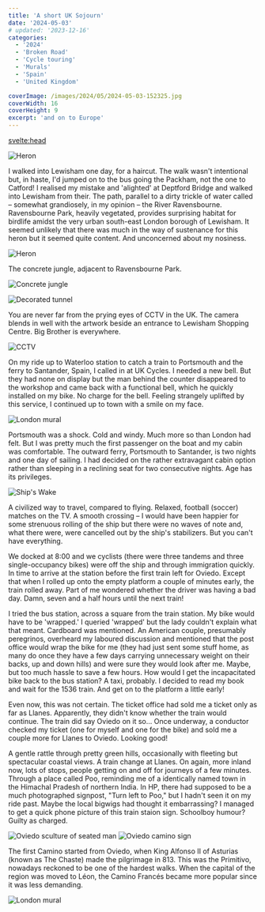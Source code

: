 ```yaml
---
title: 'A short UK Sojourn'
date: '2024-05-03'
# updated: '2023-12-16'
categories:
  - '2024'
  - 'Broken Road'
  - 'Cycle touring'
  - 'Murals'
  - 'Spain'
  - 'United Kingdom'

coverImage: /images/2024/05/2024-05-03-152325.jpg
coverWidth: 16
coverHeight: 9
excerpt: 'and on to Europe'
---
```


<script>
	import Callout from '$lib/components/Callout.svelte'
  import Img from '$lib/components/Img.svelte'
</script>

<svelte:head>

<title>2024 Europe</title>
</svelte:head>

<section class="card">

<Img
  src="/images/2024/04/2024-04-27-204830.jpg"
  alt="Heron"    
/>

<p>I walked into Lewisham one day, for a haircut. The walk wasn't intentional but, in haste, I'd jumped on to the bus going the Packham, not the one to Catford! I realised my mistake and 'alighted' at Deptford Bridge and walked into Lewisham from their. The path, parallel to a dirty trickle of water called &ndash; somewhat grandiosely, in my opinion &ndash; the River Ravensbourne. Ravensbourne Park, heavily vegetated, provides surprising habitat for birdlife amidst the very urban south-east London borough of Lewisham. It seemed unlikely that there was much in the way of sustenance for this heron but it seemed quite content. And unconcerned about my nosiness.</p>

<Img
  src="/images/2024/04/2024-04-27-204857.jpg"
  alt="Heron"    
/>

<p>The concrete jungle, adjacent to Ravensbourne Park.</p>

<Img
  src="/images/2024/04/2024-04-27-205907.jpg"
  alt="Concrete jungle"    
/>

<Img
  src="/images/2024/04/2024-04-27-205943.jpg"
  alt="Decorated tunnel"    
/>

<p>You are never far from the prying eyes of CCTV in the UK. The camera blends in well with the artwork beside an entrance to Lewisham Shopping Centre. Big Brother is everywhere.</p>
<Img
  src="/images/2024/04/2024-04-27-211051.jpg"
  alt="CCTV" 
  caption="Spot the CCTV!"   
/>

<p>On my ride up to Waterloo station to catch a train to Portsmouth and the ferry to Santander, Spain, I called in at UK Cycles. I needed a new bell. But they had none on display but the man behind the counter disappeared to the workshop and came back with a functional bell, which he quickly installed on my bike. No charge for the bell. Feeling strangely uplifted by this service, I continued up to town with a smile on my face.</p>

<div class="w-90">
  <Img
    src="/images/2024/05/2024-05-02-125643.jpg"
    alt="London mural" 
    caption="A pleasant mural on the ride up to Waterloo Station"
  />  
</div>

<p>Portsmouth was a shock. Cold and windy. Much more so than London had felt. But I was pretty much the first passenger on the boat and my cabin was comfortable. The outward ferry, Portsmouth to Santander, is two nights and one day of sailing. I had decided on the rather extravagant cabin option rather than sleeping in a reclining seat for two consecutive nights. Age has its privileges.</p>
<Img
  src="/images/2024/05/2024-05-03-152325.jpg"
  alt="Ship's Wake"  
/>

<p>A civilized way to travel, compared to flying. Relaxed, football (soccer) matches on the TV. A smooth crossing &ndash; I would have been happier for some strenuous rolling of the ship but there were no waves of note and, what there were, were cancelled out by the ship's stabilizers. But you can't have everything.</p>

<p>We docked at 8:00 and we cyclists (there were three tandems and three single-occupancy bikes) were off the ship and through immigration quickly. In time to arrive at the station before the first train left for Oviedo. Except that when I rolled up onto the empty platform a couple of minutes early, the train rolled away. Part of me wondered whether the driver was having a bad day. Damn, seven and a half hours until the next train!</p>

<p>I tried the bus station, across a square from the train station. My bike would have to  be 'wrapped.' I queried 'wrapped' but the lady couldn't explain what that meant. Cardboard was mentioned. An American couple, presumably peregrinos, overheard my laboured discussion and mentioned that the post office would wrap the bike for me (they had just sent some stuff home, as many do once they have a few days carrying unnecessary weight on their backs, up and down hills) and were sure they would look after me. Maybe, but too much hassle to save a few hours. How would I get the incapacitated bike back to the bus station? A taxi, probably. I decided to read my book and wait for the 1536 train. And get on to the platform a little early!</p>

<p>Even now, this was not certain. The ticket office had sold me a ticket only as far as Llanes. Apparently, they didn't know whether the train would continue. The train did say Oviedo on it so... Once underway, a conductor checked my ticket (one for myself and one for the bike) and sold me a couple more for Llanes to Oviedo. Looking good!</p>

<p>A gentle rattle through pretty green hills, occasionally with fleeting but spectacular coastal views. A train change at Llanes. On again, more inland now, lots of stops, people getting on and off for journeys of a few minutes. Through a place called Poo, reminding me of a identically named town in the Himachal Pradesh of northern India. In HP, there had supposed to be a much photographed signpost, "Turn left to Poo," but I hadn't seen it on my ride past. Maybe the local bigwigs had thought it embarrassing? I managed to get a quick phone picture of this train staion sign. Schoolboy humour? Guilty as charged.

<Img
  src="/images/2024/05/2024-05-05-161427.jpg"
  alt="Oviedo sculture of seated man"  
/>
<Img
  src="/images/2024/05/2024-05-05-165729.jpg"
  alt="Oviedo camino sign"  
/>

<p>The first Camino started from Oviedo, when King Alfonso II of Asturias (known as The Chaste) made the pilgrimage in 813. This was the Primitivo, nowadays reckoned to be one of the hardest walks. When the capital of the region was moved to L&eacute;on, the Camino Franc&eacute;s became more popular since it was less demanding.</p>

<Img
  src="/images/2024/05/2024-05-05-170326.jpg"
  alt="London mural"  
/>

</section>
